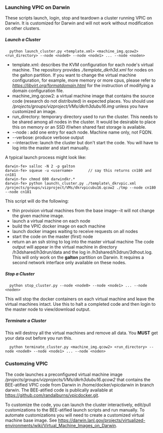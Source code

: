 
<h3> Launching VPIC on Darwin </h3>

These scripts launch, login, stop and teardown a cluster running VPIC on Darwin.
It is customized for Darwin and will not work without modification on other clusters.

<h5> Launch a Cluster </h5>

````
  python launch_cluster.py <template.xml> <machine_img.qcow2> <run_directory> --node <node0> --node <node1> ... --node <noden>
````
  * template.xml: describes the KVM configuration for each node's virtual machine.  The repository provides _./template\_dkrh3d.xml_ for nodes on the galton partition. If you want to change the virtual machine configuration, for example, more memory or more cpus, please refer to _https://libvirt.org/formatdomain.html_ for the instruction of modifying a domain configuration file.
  * machine\_img.qcow2: a virtual machine image that contains the source code (research do not distributed) in expected places.  You should use _/projects/groups/vizproject/VMs/dkrh3dubu16.img_ unless you have customized an image.
  * run_directory: temporary directory used to run the cluster.  This needs to be shared among all nodes in the cluster.  It would be desirable to place this on memory or an SSD if/when shared fast storage is available.
  * --node <node1>: add one entry for each node.  Machine name only, not FQDN.
  * --verbose: produce verbose output
  * --interactive: launch the cluster but don't start the code.  You will have to log into the master and start manually.

A typical launch process might look like:
````
darwin-fe> salloc -N 2 -p galton
darwin-fe> squeue -u <username>       // say this returns cn180 and cn181
darwin-fe> chmod 600 darwindkr.*
darwin-fe> python launch\_cluster.py ./template\_dkrvpic.xml /projects/groups/vizproject/VMs/dkrvpicubu16.qcow2 ./tmp --node cn180 --node cn181
````

This script will do the following:
 * thin provision virtual machines from the base image--it will not change the given machine image.
 * launch a virtual machine on each node
 * build the VPIC docker image on each machine
 * launch docker images waiting to receive requests on all nodes
 * start the code on the master (first) node
 * return an an ssh string to log into the master virtual machine
The code output will appear in the virtual machine in directory /h3dshared/h3drun/data and the log in /h3shared/h3drun/3dhout.log.  This will only work on the __galton__ partition on Darwin.  It requires a second network interface only available on these nodes.

<h5> Stop a Cluster </h5>

````
  python stop_cluster.py --node <node0> --node <node1> ... --node <noden>
````

This will stop the docker containers on each virtual machine and leave the virtual machines intact.  Use this to halt a completed code and then login to the master node to view/download output.

<h5> Terminate a Cluster</h5>

This will destroy all the virtual machines and remove all data.  You __MUST__ get your data out before you run this.

````
  python terminate_cluster.py <machine_img.qcow2> <run_directory> --node <node0> --node <node1> ... --node <noden>
````

<h3> Customzing VPIC </h3>

The code launches a preconfigured virtual machine image _/projects/groups/vizprojects/VMs/dkrh3dubu16.qcow2_ 
that contains the BEE-atified VPIC code from Darwin in /home/docker/vpicdarwin in branch darwin.  The BEE-atified code
is publically available at https://github.com/randalburns/vpicdocker.git.

To customize the code, you can launch the cluster interactively, edit/pull customizations to the 
BEE-atified launch scripts and run manually.  To automate customizations you will need to 
create a customized virtual machine base image.  See https://darwin.lanl.gov/projects/virtualized-environments/wiki/Virtual_Machine_Images_on_Darwin. 

